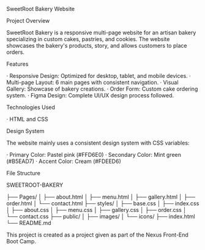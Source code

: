 SweetRoot Bakery Website

Project Overview

SweetRoot Bakery is a responsive multi-page website for an artisan bakery specializing in custom cakes, pastries, and cookies. The website showcases the bakery's products, story, and allows customers to place orders.

Features

· Responsive Design: Optimized for desktop, tablet, and mobile devices.
· Multi-page Layout: 6 main pages with consistent navigation.
· Visual Gallery: Showcase of bakery creations.
· Order Form: Custom cake ordering system.
· Figma Design: Complete UI/UX design process followed.


Technologies Used

· HTML and CSS 

Design System

The website  mainly uses a consistent design system with CSS variables:

· Primary Color: Pastel pink (#FFD6E0)
· Secondary Color: Mint green (#B5EAD7)
· Accent Color: Cream (#FDEED6)


File Structure

SWEETROOT-BAKERY

├── Pages/
│   ├── about.html
│   ├── menu.html
│   ├── gallery.html
│   ├── order.html
│   └── contact.html
├── styles/
│   ├── base.css
│   ├── index.css
│   ├── about.css
│   ├── menu.css
│   ├── gallery.css
│   ├── order.css
│   └── contact.css
├── public/
│   ├── images/
│   └── icons/
├── index.html
└── README.md

This project is created as a project given as part of the Nexus Front-End Boot Camp.